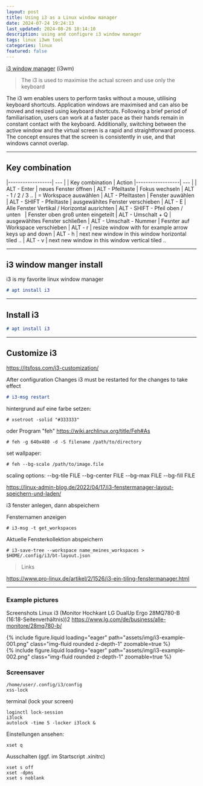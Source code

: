 ```yaml
---
layout: post
title: Using i3 as a Linux window manager
date: 2024-07-24 19:24:13
last_updated: 2024-08-26 18:14:10
description: using and configure i3 window manager
tags: linux i3wm tool
categories: linux
featured: false
---
```


[i3 window manager]: https://wiki.debian.org/i3 "https://wiki.debian.org/i3"

[i3 window manager] (i3wm)

> The i3 is used to maximise the actual screen and use only the keyboard

The i3 wm enables users to perform tasks without a mouse, utilising keyboard shortcuts.
Application windows are maximised and can also be moved and resized using keyboard shortcuts.
Following a brief period of familiarisation,
users can work at a faster pace as their hands remain in constant contact with the keyboard.
Additionally, switching between the active window and the virtual screen is a rapid and straightforward process.
The concept ensures that the screen is consistently in use, and that windows cannot overlap.

---

## Key combination

|------------------| --- |
| Key combination | Action
|------------------| --- |
| ALT - Enter | neues Fenster öffnen
| ALT - Pfeiltaste | Fokus wechseln
| ALT - 1 / 2 / 3 .. | = Workspace auswählen
| ALT - Pfeiltasten | Fenster auwählen
| ALT - SHIFT - Pfeiltaste | ausgewähltes Fenster verschieben
| ALT - E | Alle Fenster Vertikal / Horizontal ausrichten
| ALT - SHIFT - Pfeil oben / unten &nbsp; | Fenster oben groß unten eingeteilt
| ALT - Umschalt + Q | ausgewähltes Fenster schließen
| ALT - Umschalt - Nummer | Fesnter auf Workspace verschieben
| ALT - r | resize window with for example arrow keys up and down
| ALT - h | next new window in this window horizontal tiled ..
| ALT - v | next new window in this window vertical tiled ..

---

## i3 window manger install

i3 is my favorite linux window manager

```markdown
# apt install i3
```

---

## Install i3

```markdown
# apt install i3
```

---

## Customize i3

<a href="https://itsfoss.com/i3-customization/">https://itsfoss.com/i3-customization/</a>

After configuration Changes
i3 must be restarted for the changes to take effect

```markdown
# i3-msg restart
```

hintergrund auf eine farbe setzen:

```
# xsetroot -solid "#333333"
```

oder Program "feh" <a href="https://wiki.archlinux.org/title/Feh#As">https://wiki.archlinux.org/title/Feh#As</a>

```
# feh -g 640x480 -d -S filename /path/to/directory
```

set wallpaper:

```
# feh --bg-scale /path/to/image.file
```

scaling options:
--bg-tile FILE
--bg-center FILE
--bg-max FILE
--bg-fill FILE

<a href="https://linux-admin-blog.de/2022/04/17/i3-fenstermanager-layout-speichern-und-laden/">https://linux-admin-blog.de/2022/04/17/i3-fenstermanager-layout-speichern-und-laden/</a>

i3 fenster anlegen, dann abspeichern

Fensternamen anzeigen

```
# i3-msg -t get_workspaces
```

Aktuelle Fensterkollektion abspeichern

```
# i3-save-tree --workspace name_meines_workspaces > $HOME/.config/i3/bt-layout.json
```

> Links

<a href="https://www.pro-linux.de/artikel/2/1526/i3-ein-tiling-fenstermanager.html">https://www.pro-linux.de/artikel/2/1526/i3-ein-tiling-fenstermanager.html</a>

---

### Example pictures

Screenshots Linux i3 (Monitor Hochkant LG DualUp Ergo 28MQ780-B (16:18-Seitenverhältnis))2
<a href="https://www.lg.com/de/business/alle-monitore/28mq780-b/">https://www.lg.com/de/business/alle-monitore/28mq780-b/</a>

<div class="row mt-3">
    <div class="col-sm mt-3 mt-md-0">
        {% include figure.liquid loading="eager" path="assets/img/i3-example-001.png" class="img-fluid rounded z-depth-1" zoomable=true %}
    </div>
    <div class="col-sm mt-3 mt-md-0">
        {% include figure.liquid loading="eager" path="assets/img/i3-example-002.png" class="img-fluid rounded z-depth-1" zoomable=true %}
    </div>
</div>

### Screensaver

```
/home/user/.config/i3/config
xss-lock
```

terminal (lock your screen)

```
loginctl lock-session
i3lock
autolock -time 5 -locker i3lock &
```

Einstellungen ansehen:

```
xset q
```

Ausschalten (ggf. im Startscript .xinitrc)

```
xset s off
xset -dpms
xset s noblank
```
